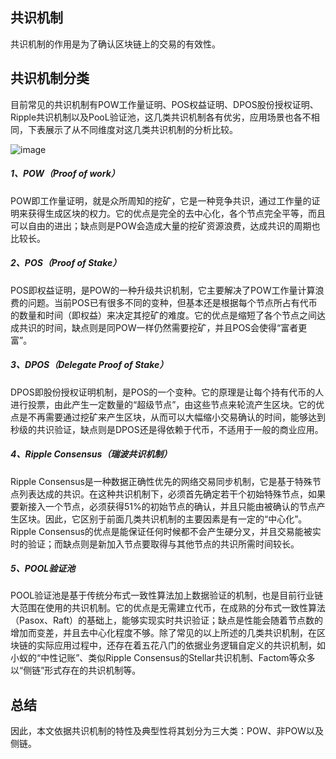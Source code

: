 
## 共识机制

共识机制的作用是为了确认区块链上的交易的有效性。

## 共识机制分类

目前常见的共识机制有POW工作量证明、POS权益证明、DPOS股份授权证明、Ripple共识机制以及PooL验证池，这几类共识机制各有优劣，应用场景也各不相同，下表展示了从不同维度对这几类共识机制的分析比较。

![image](https://pic2.zhimg.com/50/v2-73a9ad7bcae8aab0992487d9a8356659_hd.png)

##### 1、POW（Proof of work）

POW即工作量证明，就是众所周知的挖矿，它是一种竞争共识，通过工作量的证明来获得生成区块的权力。它的优点是完全的去中心化，各个节点完全平等，而且可以自由的进出；缺点则是POW会造成大量的挖矿资源浪费，达成共识的周期也比较长。

##### 2、POS（Proof of Stake）

POS即权益证明，是POW的一种升级共识机制，它主要解决了POW工作量计算浪费的问题。当前POS已有很多不同的变种，但基本还是根据每个节点所占有代币的数量和时间（即权益）来决定其挖矿的难度。它的优点是缩短了各个节点之间达成共识的时间，缺点则是同POW一样仍然需要挖矿，并且POS会使得“富者更富”。

##### 3、DPOS（Delegate Proof of Stake）

DPOS即股份授权证明机制，是POS的一个变种。它的原理是让每个持有代币的人进行投票，由此产生一定数量的“超级节点”，由这些节点来轮流产生区块。它的优点是不再需要通过挖矿来产生区块，从而可以大幅缩小交易确认的时间，能够达到秒级的共识验证，缺点则是DPOS还是得依赖于代币，不适用于一般的商业应用。

##### 4、Ripple Consensus（瑞波共识机制）

Ripple Consensus是一种数据正确性优先的网络交易同步机制，它是基于特殊节点列表达成的共识。在这种共识机制下，必须首先确定若干个初始特殊节点，如果要新接入一个节点，必须获得51%的初始节点的确认，并且只能由被确认的节点产生区块。因此，它区别于前面几类共识机制的主要因素是有一定的“中心化”。Ripple Consensus的优点是能保证任何时候都不会产生硬分叉，并且交易能被实时的验证；而缺点则是新加入节点要取得与其他节点的共识所需时间较长。

##### 5、POOL验证池

POOL验证池是基于传统分布式一致性算法加上数据验证的机制，也是目前行业链大范围在使用的共识机制。它的优点是无需建立代币，在成熟的分布式一致性算法（Pasox、Raft）的基础上，能够实现实时共识验证；缺点是性能会随着节点数的增加而变差，并且去中心化程度不够。除了常见的以上所述的几类共识机制，在区块链的实际应用过程中，还存在着五花八门的依据业务逻辑自定义的共识机制，如小蚁的“中性记账”、类似Ripple Consensus的Stellar共识机制、Factom等众多以“侧链”形式存在的共识机制等。

## 总结

因此，本文依据共识机制的特性及典型性将其划分为三大类：POW、非POW以及侧链。

